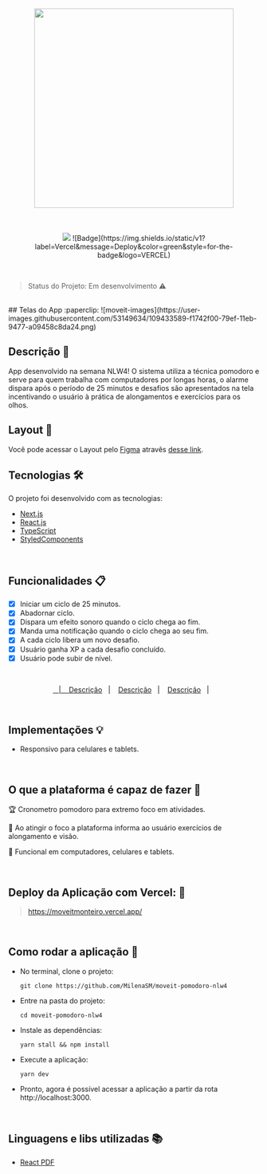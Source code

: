 <h1 align="center">
  <img width="400px" src="logo-full.svg" />
</h1>

<br />

<p align="center"> 
 
 <img src="https://img.shields.io/static/v1?label=react&message=framework&color=blue&style=for-the-badge&logo=REACT" />
 ![Badge](https://img.shields.io/static/v1?label=Vercel&message=Deploy&color=green&style=for-the-badge&logo=VERCEL)
  
</p>

<br />

> Status do Projeto: Em desenvolvimento :warning:

<br />
## Telas do App :paperclip:
![moveit-images](https://user-images.githubusercontent.com/53149634/109433589-f1742f00-79ef-11eb-9477-a09458c8da24.png)


## Descrição :page_with_curl:
App desenvolvido na semana NLW4! O sistema utiliza a técnica pomodoro e serve para quem trabalha com computadores por longas horas, o alarme dispara após o período de 25 minutos e desafios são apresentados na tela incentivando o usuário à prática de alongamentos e exercícios para os olhos.

## Layout :art: 
Você pode acessar o Layout pelo <a href="https://www.figma.com">Figma<a> atravês <a href="https://www.figma.com/file/ge20pu3ofMOKoliUyKx1Nl/Move.it-1.0">desse link<a>.

## Tecnologias 🛠 
O projeto foi desenvolvido com as tecnologias:

- [Next.js](https://nextjs.org/)
- [React.js](https://pt-br.reactjs.org/)
- [TypeScript](https://www.typescriptlang.org/)
- [StyledComponents](https://styled-components.com/)

<br />

## Funcionalidades :clipboard: 
- [x] Iniciar um ciclo de 25 minutos.
- [x] Abadornar ciclo.
- [x] Dispara um efeito sonoro quando o ciclo chega ao fim.
- [x] Manda uma notificação quando o ciclo chega ao seu fim.
- [x] A cada ciclo libera um novo desafio.
- [x] Usuário ganha XP a cada desafio concluído.
- [x] Usuário pode subir de nível.

<br />
 
 <p align="center">
  <a href="![tela-para-pc1](https://user-images.githubusercontent.com/53149634/109401306-a9d89f00-792c-11eb-8da7-01ef2b3d898e.png)"Descrição</a>&nbsp;&nbsp;&nbsp;|&nbsp;&nbsp;&nbsp;
  <a href="![tela-para-pc2](https://user-images.githubusercontent.com/53149634/109401342-e1474b80-792c-11eb-9d3d-03d6861f6352.png)">Descrição</a>&nbsp;&nbsp;&nbsp;|&nbsp;&nbsp;&nbsp;
  <a href="![tela-para-celular1](https://user-images.githubusercontent.com/53149634/109401349-ee643a80-792c-11eb-8227-9c5daa39f774.jpg)">Descrição</a>&nbsp;&nbsp;&nbsp;|&nbsp;&nbsp;&nbsp;
  <a href="![tela-para-celular2](https://user-images.githubusercontent.com/53149634/109401356-f7550c00-792c-11eb-9465-4fa09779e6c3.jpg)">Descrição</a>&nbsp;&nbsp;&nbsp;|&nbsp;&nbsp;&nbsp;
</p>

<br />

## Implementações :bulb: 

- Responsivo para celulares e tablets.

<br />

## O que a plataforma é capaz de fazer :checkered_flag:

:trophy: Cronometro pomodoro para extremo foco em atividades.

:muscle: Ao atingir o foco a plataforma informa ao usuário exercícios de alongamento e visão.

:eyes: Funcional em computadores, celulares e tablets.

<br />

## Deploy da Aplicação com Vercel: :punch:

> https://moveitmonteiro.vercel.app/

<br />

## Como rodar a aplicação :runner:

- No terminal, clone o projeto:
  
  ```git clone https://github.com/MilenaSM/moveit-pomodoro-nlw4```

- Entre na pasta do projeto:

  ```cd moveit-pomodoro-nlw4```

- Instale as dependências:

  ```yarn stall && npm install```

- Execute a aplicação:
  
  ```yarn dev```

- Pronto, agora é possível acessar a aplicação a partir da rota http://localhost:3000.

<br />

## Linguagens e libs utilizadas :books:

- [React PDF](https://react-pdf.org/)
